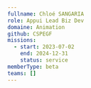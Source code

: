```yaml
---
fullname: Chloé SANGARIA
role: Appui Lead Biz Dev
domaine: Animation
github: CSPEGF
missions:
  - start: 2023-07-02
    end: 2024-12-31
    status: service
memberType: beta
teams: []
---
```

